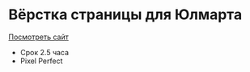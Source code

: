 # Вёрстка страницы для Юлмарта

[Посмотреть сайт](http://bezugly.ru/ulmart-page-apple)
* Срок 2.5 часа
* Pixel Perfect
